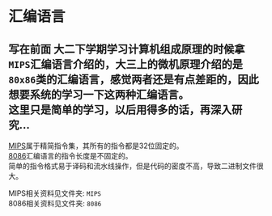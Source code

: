 # 汇编语言
**写在前面**
大二下学期学习计算机组成原理的时候拿`MIPS`汇编语言介绍的，大三上的微机原理介绍的是`80x86`类的汇编语言，感觉两者还是有点差距的，因此想要系统的学习一下这两种汇编语言。  
这里只是简单的学习，以后用得多的话，再深入研究...  
---

[MIPS](./MIPS/MIPS.md)属于精简指令集，其所有的指令都是32位固定的。   
[8086](./8086/8086.md)汇编语言的指令长度是不固定的。    
简单的指令格式易于译码和流水线操作，但是代码的密度不高，导致二进制文件很大。   


MIPS相关资料见文件夹: `MIPS`  
8086相关资料见文件夹: `8086`  


